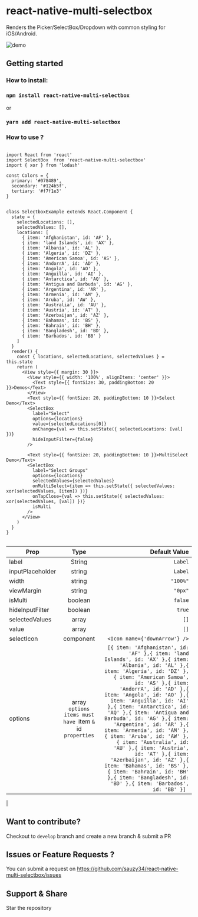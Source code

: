 # react-native-multi-selectbox 

Renders the Picker/SelectBox/Dropdown with common styling for iOS/Android.

![demo](https://raw.githubusercontent.com/sauzy34/react-native-multi-selectbox/master/demo.gif)

## Getting started

### How to install:

### `npm install react-native-multi-selectbox`

or

### `yarn add react-native-multi-selectbox`

### How to use ?

```

import React from 'react'
import SelectBox  from 'react-native-multi-selectbox'
import { xor } from 'lodash'

const Colors = {
  primary: '#078489',
  secondary: '#124b5f',
  tertiary: '#f7f1e3'
}


class SelectboxExample extends React.Component {
  state = {
    selectedLocations: [],
    selectedValues: [],
    locations: [
      { item: 'Afghanistan', id: 'AF' },
      { item: 'land Islands', id: 'AX' },
      { item: 'Albania', id: 'AL' },
      { item: 'Algeria', id: 'DZ' },
      { item: 'American Samoa', id: 'AS' },
      { item: 'AndorrA', id: 'AD' },
      { item: 'Angola', id: 'AO' },
      { item: 'Anguilla', id: 'AI' },
      { item: 'Antarctica', id: 'AQ' },
      { item: 'Antigua and Barbuda', id: 'AG' },
      { item: 'Argentina', id: 'AR' },
      { item: 'Armenia', id: 'AM' },
      { item: 'Aruba', id: 'AW' },
      { item: 'Australia', id: 'AU' },
      { item: 'Austria', id: 'AT' },
      { item: 'Azerbaijan', id: 'AZ' },
      { item: 'Bahamas', id: 'BS' },
      { item: 'Bahrain', id: 'BH' },
      { item: 'Bangladesh', id: 'BD' },
      { item: 'Barbados', id: 'BB' }
    ]
  }
  render() {
    const { locations, selectedLocations, selectedValues } = this.state
    return (
      <View style={{ margin: 30 }}>
        <View style={{ width: '100%', alignItems: 'center' }}>
          <Text style={{ fontSize: 30, paddingBottom: 20 }}>Demos</Text>
        </View>
        <Text style={{ fontSize: 20, paddingBottom: 10 }}>Select Demo</Text>
        <SelectBox
          label="Select"
          options={locations}
          value={selectedLocations[0]}
          onChange={val => this.setState({ selectedLocations: [val] })}
          hideInputFilter={false}
        />

        <Text style={{ fontSize: 20, paddingBottom: 10 }}>MultiSelect Demo</Text>
        <SelectBox
          label="Select Groups"
          options={locations}
          selectedValues={selectedValues}
          onMultiSelect={item => this.setState({ selectedValues: xor(selectedValues, [item]) })}
          onTapClose={val => this.setState({ selectedValues: xor(selectedValues, [val]) })}
          isMulti
        />
      </View>
    )
  }
}


```
| Prop        | Type           | Default Value  |
| ------------- |:-------------:| -----:|
| label      | String | `Label` |
| inputPlaceholder      | string      |   `Label` |
| width | string      |    `"100%"` |
| viewMargin | string      |    `"0px"` |
| isMulti | boolean      |    `false` |
| hideInputFilter | boolean      |    `true` |
| selectedValues | array      |    `[]` |
| value | array      |    `[]` |
| selectIcon | component      |    `<Icon name={'downArrow'} />` |
| options | array `options items must have `item ` & ` id` properties`      |  ```[{ item: 'Afghanistan', id: 'AF' },{ item: 'land Islands', id: 'AX' },{ item: 'Albania', id: 'AL' },{ item: 'Algeria', id: 'DZ' },{ item: 'American Samoa', id: 'AS' },{ item: 'AndorrA', id: 'AD' },{ item: 'Angola', id: 'AO' },{ item: 'Anguilla', id: 'AI' },{ item: 'Antarctica', id: 'AQ' },{ item: 'Antigua and Barbuda', id: 'AG' },{ item: 'Argentina', id: 'AR' },{ item: 'Armenia', id: 'AM' },{ item: 'Aruba', id: 'AW' },{ item: 'Australia', id: 'AU' },{ item: 'Austria', id: 'AT' },{ item: 'Azerbaijan', id: 'AZ' },{ item: 'Bahamas', id: 'BS' },{ item: 'Bahrain', id: 'BH' },{ item: 'Bangladesh', id: 'BD' },{ item: 'Barbados', id: 'BB' }] ```
|


## Want to contribute?

Checkout to `develop` branch and create a new branch & submit a PR

## Issues or Feature Requests ?

You can submit a request on https://github.com/sauzy34/react-native-multi-selectbox/issues

## Support & Share

Star the repository